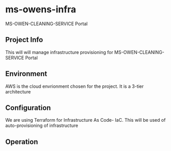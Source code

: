 # ms-owens-infra
MS-OWEN-CLEANING-SERVICE Portal 

## Project Info 
This will will manage infrastructure provisioning for MS-OWEN-CLEANING-SERVICE Portal 

## Environment 
AWS is the cloud envrionment chosen for the project.   It is a 3-tier architecture 


## Configuration
We are using Terraform  for Infrastructure As Code- IaC. This will be used of auto-provisioning of infrastructure

## Operation 
